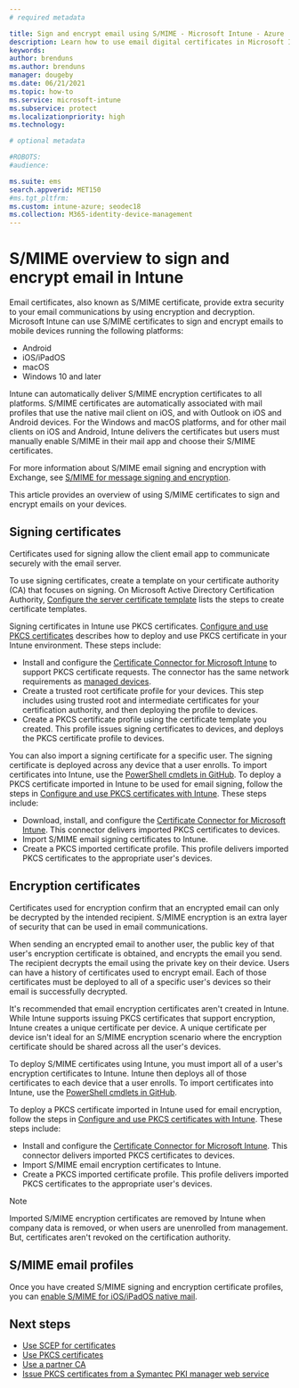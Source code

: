```yaml
---
# required metadata

title: Sign and encrypt email using S/MIME - Microsoft Intune - Azure | Microsoft Docs
description: Learn how to use email digital certificates in Microsoft Intune to sign and encrypt emails on devices. These certificates are called S/MIME and are configured using device configuration profiles. Signing and encryption certificates use PKCS, or private certificates, and use a connector to import certificates.
keywords:
author: brenduns
ms.author: brenduns
manager: dougeby
ms.date: 06/21/2021
ms.topic: how-to
ms.service: microsoft-intune
ms.subservice: protect
ms.localizationpriority: high
ms.technology:

# optional metadata

#ROBOTS:
#audience:

ms.suite: ems
search.appverid: MET150
#ms.tgt_pltfrm:
ms.custom: intune-azure; seodec18
ms.collection: M365-identity-device-management
---
```


# S/MIME overview to sign and encrypt email in Intune

Email certificates, also known as S/MIME certificate, provide extra security to your email communications by using encryption and decryption. Microsoft Intune can use S/MIME certificates to sign and encrypt emails to mobile devices running the following platforms:

- Android
- iOS/iPadOS
- macOS
- Windows 10 and later

Intune can automatically deliver S/MIME encryption certificates to all platforms. S/MIME certificates are automatically associated with mail profiles that use the native mail client on iOS, and with Outlook on iOS and Android devices. For the Windows and macOS platforms, and for other mail clients on iOS and Android, Intune delivers the certificates but users must manually enable S/MIME in their mail app and choose their S/MIME certificates.

For more information about S/MIME email signing and encryption with Exchange, see [S/MIME for message signing and encryption](/Exchange/policy-and-compliance/smime).

This article provides an overview of using S/MIME certificates to sign and encrypt emails on your devices.

## Signing certificates

Certificates used for signing allow the client email app to communicate securely with the email server.

To use signing certificates, create a template on your certificate authority (CA) that focuses on signing. On Microsoft Active Directory Certification Authority, [Configure the server certificate template](/windows-server/networking/core-network-guide/cncg/server-certs/configure-the-server-certificate-template) lists the steps to create certificate templates.

Signing certificates in Intune use PKCS certificates. [Configure and use PKCS certificates](certificates-pfx-configure.md) describes how to deploy and use PKCS certificate in your Intune environment. These steps include:

- Install and configure the [Certificate Connector for Microsoft Intune](certificate-connector-install.md) to support PKCS certificate requests. The connector has the same network requirements as [managed devices](../fundamentals/intune-endpoints.md#access-for-managed-devices).
- Create a trusted root certificate profile for your devices. This step includes using trusted root and intermediate certificates for your certification authority, and then deploying the profile to devices.
- Create a PKCS certificate profile using the certificate template you created. This profile issues signing certificates to devices, and deploys the PKCS certificate profile to devices.

You can also import a signing certificate for a specific user. The signing certificate is deployed across any device that a user enrolls. To import certificates into Intune, use the [PowerShell cmdlets in GitHub](https://github.com/Microsoft/Intune-Resource-Access). To deploy a PKCS certificate imported in  Intune to be used for email signing, follow the steps in [Configure and use PKCS certificates with Intune](certificates-pfx-configure.md). These steps include:

- Download, install, and configure the [Certificate Connector for Microsoft Intune](certificate-connector-install.md). This connector delivers imported PKCS certificates to devices.
- Import S/MIME email signing certificates to Intune.
- Create a PKCS imported certificate profile. This profile delivers imported PKCS certificates to the appropriate user's devices.

## Encryption certificates

Certificates used for encryption confirm that an encrypted email can only be decrypted by the intended recipient. S/MIME encryption is an extra layer of security that can be used in email communications.

When sending an encrypted email to another user, the public key of that user's encryption certificate is obtained, and encrypts the email you send. The recipient decrypts the email using the private key on their device. Users can have a history of certificates used to encrypt email. Each of those certificates must be deployed to all of a specific user's devices so their email is successfully decrypted.

It's recommended that email encryption certificates aren't created in Intune. While Intune supports issuing PKCS certificates that support encryption, Intune creates a unique certificate per device. A unique certificate per device isn't ideal for an S/MIME encryption scenario where the encryption certificate should be shared across all the user's devices.

To deploy S/MIME certificates using Intune, you must import all of a user's encryption certificates to Intune. Intune then deploys all of those certificates to each device that a user enrolls. To import certificates into Intune, use the [PowerShell cmdlets in GitHub](https://github.com/Microsoft/Intune-Resource-Access).

To deploy a PKCS certificate imported in Intune used for email encryption, follow the steps in [Configure and use PKCS certificates with Intune](certificates-pfx-configure.md). These steps include:

- Install and configure the [Certificate Connector for Microsoft Intune](certificate-connector-install.md). This connector delivers imported PKCS certificates to devices.
- Import S/MIME email encryption certificates to Intune.
- Create a PKCS imported certificate profile. This profile delivers imported PKCS certificates to the appropriate user's devices.

 > [!NOTE]
 > Imported S/MIME encryption certificates are removed by Intune when company data is removed, or when users are unenrolled from management. But, certificates aren't revoked on the certification authority.

## S/MIME email profiles

Once you have created S/MIME signing and encryption certificate profiles, you can [enable S/MIME for iOS/iPadOS native mail](../configuration/email-settings-ios.md).

## Next steps

- [Use SCEP for certificates](certificates-scep-configure.md)
- [Use PKCS certificates](certificates-pfx-configure.md)
- [Use a partner CA](certificate-authority-add-scep-overview.md)
- [Issue PKCS certificates from a Symantec PKI manager web service](certificates-digicert-configure.md)